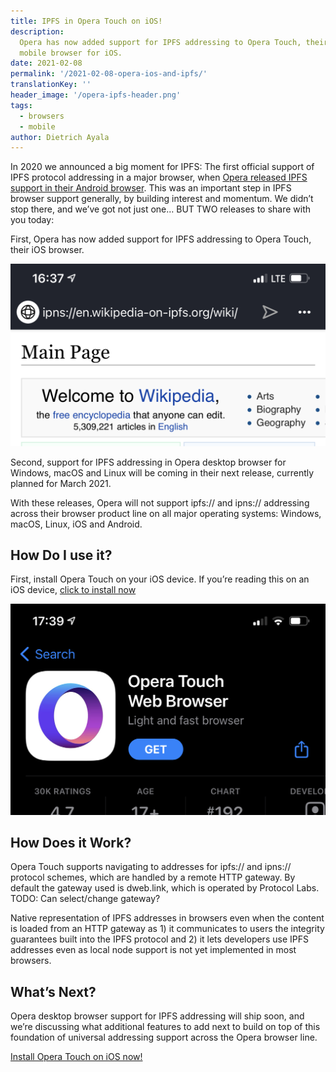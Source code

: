 ```yaml
---
title: IPFS in Opera Touch on iOS!
description:
  Opera has now added support for IPFS addressing to Opera Touch, their
  mobile browser for iOS.
date: 2021-02-08
permalink: '/2021-02-08-opera-ios-and-ipfs/'
translationKey: ''
header_image: '/opera-ipfs-header.png'
tags:
  - browsers
  - mobile
author: Dietrich Ayala
---
```


In 2020 we announced a big moment for IPFS: The first official support of IPFS protocol addressing in a major browser, when [Opera released IPFS support in their Android browser](ipns://blog.ipfs.io/2020-03-30-ipfs-in-opera-for-android/ 'Opera Android IPFS announcement'). This was an important step in IPFS browser support generally, by building interest and momentum. We didn’t stop there, and we’ve got not just one… BUT TWO releases to share with you today:

First, Opera has now added support for IPFS addressing to Opera Touch, their iOS browser.

![A screenshot of Wikipedia on IPFS in Opera Touch](../assets/opera-ios-wikipedia-short.png 'Wikipedia on IPFS in Opera Touch')

Second, support for IPFS addressing in Opera desktop browser for Windows, macOS and Linux will be coming in their next release, currently planned for March 2021.

With these releases, Opera will not support ipfs:// and ipns:// addressing across their browser product line on all major operating systems: Windows, macOS, Linux, iOS and Android.

## How Do I use it?

First, install Opera Touch on your iOS device. If you’re reading this on an iOS device, [click to install now](https://apps.apple.com/us/app/opera-touch-web-browser/id1411869974)

![](../assets/opera-ios-app-store-short.png)

## How Does it Work?

Opera Touch supports navigating to addresses for ipfs:// and ipns:// protocol schemes, which are handled by a remote HTTP gateway. By default the gateway used is dweb.link, which is operated by Protocol Labs. TODO: Can select/change gateway?

Native representation of IPFS addresses in browsers even when the content is loaded from an HTTP gateway as 1) it communicates to users the integrity guarantees built into the IPFS protocol and 2) it lets developers use IPFS addresses even as local node support is not yet implemented in most browsers.

## What’s Next?

Opera desktop browser support for IPFS addressing will ship soon, and we’re discussing what additional features to add next to build on top of this foundation of universal addressing support across the Opera browser line.

[Install Opera Touch on iOS now!](https://apps.apple.com/us/app/opera-touch-web-browser/id1411869974)
